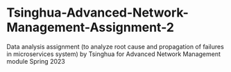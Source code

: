 # Tsinghua-Advanced-Network-Management-Assignment-2
Data analysis assignment (to analyze root cause and propagation of failures in microservices system) by Tsinghua for Advanced Network Management module Spring 2023
